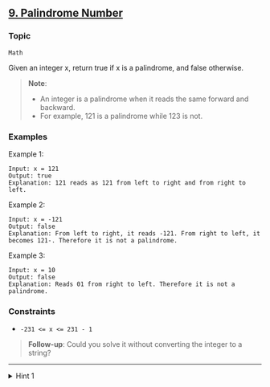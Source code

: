 ##  [9. Palindrome Number](https://leetcode.com/problems/palindrome-number)

### Topic
`Math`

Given an integer x, return true if x is a palindrome, and false otherwise.

> **Note**: 
>  - An integer is a palindrome when it reads the same forward and backward.
>  - For example, 121 is a palindrome while 123 is not.

### Examples
Example 1:
```
Input: x = 121
Output: true
Explanation: 121 reads as 121 from left to right and from right to left.
```
Example 2:
```
Input: x = -121
Output: false
Explanation: From left to right, it reads -121. From right to left, it becomes 121-. Therefore it is not a palindrome.
```
Example 3:
```
Input: x = 10
Output: false
Explanation: Reads 01 from right to left. Therefore it is not a palindrome.
```

### Constraints
+ `-231 <= x <= 231 - 1`


> **Follow-up**: Could you solve it without converting the integer to a string?

---

<details>
    <summary>Hint 1</summary>

    Beware of overflow when you reverse the integer.
</details>